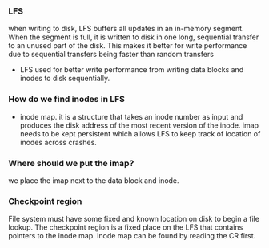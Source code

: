 ### LFS
when writing to disk, LFS buffers all updates in an in-memory segment. When the segment is full, it is written to disk in one long, sequential transfer to an unused part of the disk. This makes it better for write performance due to sequential transfers being faster than random transfers
- LFS used for better write performance from writing data blocks and inodes to disk sequentially. 


### How do we find inodes in LFS
- inode map. it is a structure that takes an inode number as input and produces the disk address of the most recent version of the inode. imap needs to be kept persistent which allows LFS to keep track of location of inodes across crashes. 

### Where should we put the imap?
we place the imap next to the data block and inode. 


### Checkpoint region
File system must have some fixed and known location on disk to begin a file lookup. The checkpoint region is a fixed place on the LFS that contains pointers to the inode map.  Inode map can be found by reading the CR first. 